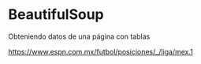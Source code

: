 # BeautifulSoup
Obteniendo datos de una página con tablas

https://www.espn.com.mx/futbol/posiciones/_/liga/mex.1
